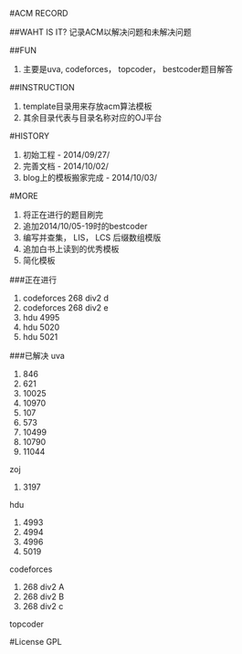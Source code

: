 #ACM RECORD

##WAHT IS IT?
记录ACM以解决问题和未解决问题


##FUN
<ol>
<li>主要是uva, codeforces， topcoder， bestcoder题目解答</li>
</ol>

##INSTRUCTION
<ol>
<li>template目录用来存放acm算法模板</li>
<li>其余目录代表与目录名称对应的OJ平台</li>
</ol>

#HISTORY
<ol>
<li>初始工程 - 2014/09/27/</li>
<li>完善文档 - 2014/10/02/</li>
<li>blog上的模板搬家完成 - 2014/10/03/</li>
</ol>


#MORE
<ol>
<li>将正在进行的题目刷完</li>
<li>追加2014/10/05-19时的bestcoder</li>
<li>编写并查集， LIS， LCS 后缀数组模版</li>
<li>追加白书上读到的优秀模板</li>
<li>简化模板</li>
</ol>

###正在进行
<ol>
<li>codeforces 268 div2 d</li>
<li>codeforces 268 div2 e</li>
<li>hdu 4995</li>
<li>hdu 5020</li>
<li>hdu 5021</li>
</ol>

###已解决
uva
<ol>
<li>846</li>
<li>621</li>
<li>10025</li>
<li>10970</li>
<li>107</li>
<li>573</li>
<li>10499</li>
<li>10790</li>
<li>11044</li>
</ol>

zoj
<ol>
<li>3197</li>
</ol>

hdu
<ol>
<li>4993</li>
<li>4994</li>
<li>4996</li>
<li>5019</li>
</ol>

codeforces
<ol>
<li>268 div2 A</li>
<li>268 div2 B</li>
<li>268 div2 c</li>
</ol>


topcoder
<ol>
</ol>


#License
GPL
